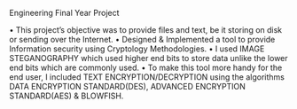 Engineering Final Year Project

• This project’s objective was to provide files and text, be it storing on disk or sending over the Internet.
• Designed & Implemented a tool to provide Information security using Cryptology Methodologies.
• I used IMAGE STEGANOGRAPHY which used higher end bits to store data unlike the lower end bits which are commonly used.
• To make this tool more handy for the end user, I included TEXT ENCRYPTION/DECRYPTION using the algorithms DATA ENCRYPTION STANDARD(DES), ADVANCED ENCRYPTION STANDARD(AES) & BLOWFISH.
